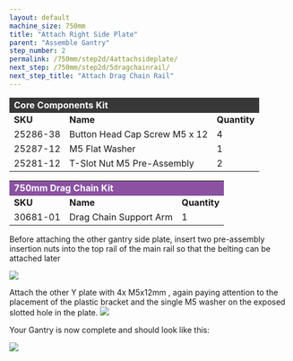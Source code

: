 ```yaml
---
layout: default
machine_size: 750mm
title: "Attach Right Side Plate"
parent: "Assemble Gantry"
step_number: 2
permalink: /750mm/step2d/4attachsideplate/
next_step: /750mm/step2d/5dragchainrail/
next_step_title: "Attach Drag Chain Rail"
---
```


<table>
  <tr>
    <td style="color:#fff;background: #383838" colspan="3">
      <b>Core Components Kit</b>
    </td>
  </tr>
  <tr>
    <td>
      <b>SKU</b>
    </td>
    <td>
      <b>Name</b>
    </td>
    <td>
      <b>Quantity</b>
    </td>
  </tr>
  <tr>
    <td>
      25286-38
    </td>
    <td>
      Button Head Cap Screw M5 x 12
    </td>
    <td>
      4
    </td>
  </tr>
  <tr>
    <td>
      25287-12
    </td>
    <td>
      M5 Flat Washer
    </td>
    <td>
      1
    </td>
  </tr>
  <tr>
    <td>
      25281-12
    </td>
    <td>
      T-Slot Nut M5 Pre-Assembly
    </td>
    <td>
      2
    </td>
  </tr>
</table>
<table>
  <tr>
    <td style="color:#fff;background: #8A52A1" colspan="3">
      <b>750mm Drag Chain Kit</b>
    </td>
  </tr>
  <tr>
    <td>
      <b>SKU</b>
    </td>
    <td>
      <b>Name</b>
    </td>
    <td>
      <b>Quantity</b>
    </td>
  </tr>
  <tr>
    <td>
      30681-01
    </td>
    <td>
      Drag Chain Support Arm
    </td>
    <td>
      1
    </td>
  </tr>
</table>

Before attaching the other gantry side plate, insert two pre-assembly insertion nuts into the top rail of the main rail so that the belting can be attached later


<img src="jpfsIMG_4341.jpg">

Attach the other Y plate with 4x M5x12mm , again paying attention to the placement of the plastic bracket and the single M5 washer on the exposed slotted hole in the plate.
<img src="../../step2/photo/jpfs_DSC2765.jpg">

Your Gantry is now complete and should look like this:

<img src="../../step2/photo/P4210450jpg14.jpg">

